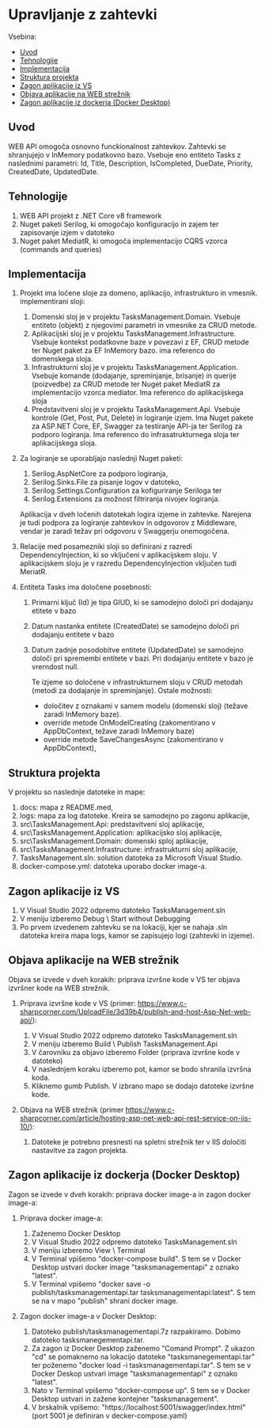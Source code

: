 <!-- not include in TOC -->
<h1 id="introduction">Upravljanje z zahtevki</h1>

Vsebina:
- [Uvod](#uvod)
- [Tehnologije](#tehnologije)
- [Implementacija](#implementacija)
- [Struktura projekta](#struktura-projekta)
- [Zagon aplikacije iz VS](#zagon-aplikacije-iz-vs)
- [Objava aplikacije na WEB strežnik](#objava-aplikacije-na-web-strežnik)
- [Zagon aplikacije iz dockerja (Docker Desktop)](#zagon-aplikacije-iz-dockerja-docker-desktop)





## Uvod

WEB API omogoča osnovno funckionalnost zahtevkov. Zahtevki se shranjujejo v InMemory podatkovno bazo. Vsebuje eno entiteto Tasks z naslednimi parametri: Id, Title, Description, IsCompleted, DueDate, Priority, CreatedDate, UpdatedDate.

## Tehnologije
1. WEB API projekt z .NET Core v8 framework
2. Nuget paketi Serilog, ki omogočajo konfiguracijo in zajem ter zapisovanje izjem v datoteko
3. Nuget paket MediatR, ki omogoča implementacijo CQRS vzorca (commands and queries)

## Implementacija
1. Projekt ima ločene sloje za domeno, aplikacijo, infrastrukturo in vmesnik. implementirani sloji:
    1. Domenski sloj je v projektu TasksManagement.Domain. Vsebuje entiteto (objekt) z njegovimi parametri in vmesnike za CRUD metode.
    2. Aplikacijski sloj je v projektu TasksManagement.Infrastructure. Vsebuje kontekst podatkovne baze v povezavi z EF, CRUD metode ter Nuget paket za EF InMemory bazo. ima referenco do domenskega sloja.
    3. Infrastrukturni sloj je v projektu TasksManagement.Application. Vsebuje komande (dodajanje, spreminjanje, brisanje) in querije (poizvedbe) za CRUD metode ter Nuget paket MediatR za implementacijo vzorca mediator. Ima referenco do aplikacijskega sloja
    4. Predstavitveni sloj je v projektu TasksManagement.Api. Vsebuje kontrole (Get, Post, Put, Delete) in logiranje izjem. Ima Nuget pakete za ASP.NET Core, EF, Swagger za testiranje API-ja ter Serilog za podporo logiranja. Ima referenco do infrasatrukturnega sloja ter aplikacijskega sloja.


2. Za logiranje se uporabljajo naslednji Nuget paketi:
    1. Serilog.AspNetCore za podporo logiranja, 
    2. Serilog.Sinks.File za pisanje logov v datoteko, 
    3. Serilog.Settings.Configuration za kofiguriranje Seriloga ter 
    4. Serilog.Extensions za možnost filtriranja nivojev logiranja. 

    Aplikacija v dveh ločenih datotekah logira izjeme in zahtevke. Narejena je tudi podpora za logiranje zahtevkov in odgovorov z Middleware, vendar je zaradi težav pri odgovoru v Swaggerju onemogočena.

3. Relacije med posamezniki sloji so definirani z razredi DependencyInjection, ki so vključeni v aplikacijskem sloju. V aplikacijskem sloju je v razredu DependencyInjection vključen tudi MeriatR.

4. Entiteta Tasks ima določene posebnosti:
    1. Primarni ključ (Id) je tipa GIUD, ki se samodejno določi pri dodajanju etitete v bazo
    2. Datum nastanka entitete (CreatedDate) se samodejno določi pri dodajanju entitete v bazo
    3. Datum zadnje posodobitve entitete (UpdatedDate) se samodejno določi pri spremembi entitete v bazi. Pri dodajanju entitete v bazo je vrerndost null.

        Te izjeme so določene v infrastrukturnem sloju v CRUD metodah (metodi za dodajanje in spreminjanje). Ostale možnosti:
        * določitev z oznakami v samem modelu (domenski sloj) (težave zaradi InMemory baze).
        * override metode OnModelCreating (zakomentirano v AppDbContext, težave zaradi InMemory baze)
        * override metode SaveChangesAsync (zakomentirano v AppDbContext),         

## Struktura projekta
V projektu so naslednje datoteke in mape:
1. docs\: mapa z README.med,
2. logs\: mapa za log datoteke. Kreira se samodejno po zagonu aplikacije,
3. src\TasksManagement.Api: predstavitveni sloj aplikacije,
4. src\TasksManagement.Application: aplikacijsko sloj aplikacije,
5. src\TasksManagement.Domain: domenski sploj aplikacije,
6. src\TasksManagement.Infrastructure: infrastrukturni sloj aplikacije,
7. TasksManagement.sln: solution datoteka za Microsoft Visual Studio.
8. docker-compose.yml: datoteka uporabo docker image-a.


## Zagon aplikacije iz VS
1. V Visual Studio 2022 odpremo datoteko TasksManagement.sln
2. V meniju izberemo Debug \ Start without Debugging
3. Po prvem izvedenem zahtevku se na lokaciji, kjer se nahaja .sln datoteka kreira mapa logs, kamor se zapisujejo logi (zahtevki in izjeme).


## Objava aplikacije na WEB strežnik
Objava se izvede v dveh korakih: priprava izvršne kode v VS ter objava izvršner kode na WEB strežnik.
1. Priprava izvršne kode v VS (primer: https://www.c-sharpcorner.com/UploadFile/3d39b4/publish-and-host-Asp-Net-web-api/):
    1. V Visual Studio 2022 odpremo datoteko TasksManagement.sln
    2. V meniju izberemo Build \ Publish TasksManagement.Api
    3. V čarovniku za objavo izberemo Folder (priprava izvršne kode v datoteko)
    4. V naslednjem koraku izberemo pot, kamor se bodo shranila izvršna koda.
    5. Kliknemo gumb Publish. V izbrano mapo se dodajo datoteke izvršne kode.

2. Objava na WEB strežnik (primer https://www.c-sharpcorner.com/article/hosting-asp-net-web-api-rest-service-on-iis-10/):
    1. Datoteke je potrebno presnesti na spletni strežnik ter v IIS določiti nastavitve za zagon projekta.


## Zagon aplikacije iz dockerja (Docker Desktop)
Zagon se izvede v dveh korakih: priprava docker image-a in zagon docker image-a:
1. Priprava docker image-a:
    1. Zaženemo Docker Desktop
    2. V Visual Studio 2022 odpremo datoteko TasksManagement.sln
    3. V meniju izberemo View \ Terminal
    4. V Terminal vpišemo "docker-compose build". S tem se v Docker Desktop ustvari docker image "tasksmanagementapi" z oznako "latest".
    5. V Terminal vpišemo  "docker save -o publish/tasksmanagementapi.tar tasksmanagementapi:latest". S tem se na v mapo "publish" shrani docker image.

2. Zagon docker image-a v Docker Desktop:
    1. Datoteko publish/tasksmanagementapi.7z razpakiramo. Dobimo datoteko tasksmanegementapi.tar.
    2. Za zagon iz Docker Desktop zaženemo "Comand Prompt". Z ukazon "cd" se pomaknemo na lokacijo datoteke "tasksmanegementapi.tar" ter poženemo "docker load -i tasksmanagementapi.tar". S tem se v Docker Deskop ustvari image "tasksmanagementapi" z oznako "latest".
    3. Nato v Terminal vpišemo "docker-compose up". S tem se v Docker Desktop ustvari in zažene kontejner "tasksmanagement".
    4. V brskalnik vpišemo: "https://localhost:5001/swagger/index.html" (port 5001 je definiran v decker-compose.yaml)
